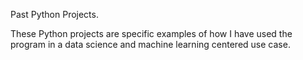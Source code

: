 Past Python Projects.

These Python projects are specific examples of how I have used the program in a data science and machine learning centered use case. 
